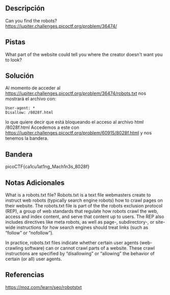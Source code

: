 ## Descripción
Can you find the robots? https://jupiter.challenges.picoctf.org/problem/36474/

## Pistas 
What part of the website could tell you where the creator doesn't want you to look?

## Solución
Al momento de acceder al  https://jupiter.challenges.picoctf.org/problem/36474/robots.txt nos mostrará el archivo con:
```
User-agent: *
Disallow: /8028f.html
```
lo que quiere decir que está bloqueando el acceso al archivo html /8028f.html
Accedemos a este con  https://jupiter.challenges.picoctf.org/problem/60915/8028f.html y nos tenemos la bandera.

## Bandera
picoCTF{ca1cu1at1ng_Mach1n3s_8028f}

## Notas Adicionales
What is a robots.txt file?
Robots.txt is a text file webmasters create to instruct web robots (typically search engine robots) how to crawl pages on their website. The robots.txt file is part of the the robots exclusion protocol (REP), a group of web standards that regulate how robots crawl the web, access and index content, and serve that content up to users. The REP also includes directives like meta robots, as well as page-, subdirectory-, or site-wide instructions for how search engines should treat links (such as “follow” or “nofollow”).

In practice, robots.txt files indicate whether certain user agents (web-crawling software) can or cannot crawl parts of a website. These crawl instructions are specified by “disallowing” or “allowing” the behavior of certain (or all) user agents.

## Referencias
https://moz.com/learn/seo/robotstxt